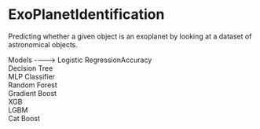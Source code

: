 # ExoPlanetIdentification
Predicting whether a given object is an exoplanet by  looking at a dataset of astronomical objects. <br />

Models ----> Logistic RegressionAccuracy <br />
Decision Tree<br />
MLP Classifier <br />
Random Forest<br />
Gradient Boost <br />
XGB<br />
LGBM<br />
Cat Boost
